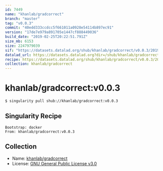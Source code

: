 ```yaml
---
id: 7449
name: "khanlab/gradcorrect"
branch: "master"
tag: "v0.0.3"
commit: "40edd333ccdcc5f661011a0928e54114b897ec91"
version: "17de7e979a891705e1447cf888449036"
build_date: "2019-02-25T20:22:51.791Z"
size_mb: 6153
size: 2247979039
sif: "https://datasets.datalad.org/shub/khanlab/gradcorrect/v0.0.3/2019-02-25-40edd333-17de7e97/17de7e979a891705e1447cf888449036.simg"
datalad_url: https://datasets.datalad.org?dir=/shub/khanlab/gradcorrect/v0.0.3/2019-02-25-40edd333-17de7e97/
recipe: https://datasets.datalad.org/shub/khanlab/gradcorrect/v0.0.3/2019-02-25-40edd333-17de7e97/Singularity
collection: khanlab/gradcorrect
---
```


# khanlab/gradcorrect:v0.0.3

```bash
$ singularity pull shub://khanlab/gradcorrect:v0.0.3
```

## Singularity Recipe

```singularity
Bootstrap: docker
From: khanlab/gradcorrect:v0.0.3
```

## Collection

 - Name: [khanlab/gradcorrect](https://github.com/khanlab/gradcorrect)
 - License: [GNU General Public License v3.0](https://api.github.com/licenses/gpl-3.0)

